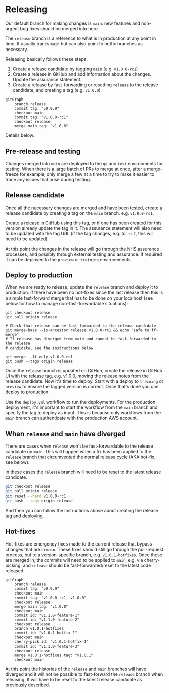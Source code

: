 # Releasing

Our default branch for making changes is `main`: new features and non-urgent
bug fixes should be merged into here.

The `release` branch is a reference to what is in production at any point in
time. It usually tracks `main` but can also point to hotfix branches as
necessary.

Releasing basically follows these steps:

1. Create a release candidate by tagging `main` (e.g. `v1.0.0-rc1`)
2. Create a release in GitHub and add information about the changes. Update the
   assurance statement.
3. Create a release by fast-forwarding or resetting `release` to the release
   candidate, and creating a tag (e.g. `v1.0.0`)

```mermaid
gitGraph
    branch release
    commit tag: "v0.9.9"
    checkout main
    commit tag: "v1.0.0-rc1"
    checkout release
    merge main tag: "v1.0.0"
```

Details below.

## Pre-release and testing

Changes merged into `main` are deployed to the `qa` and `test` environments for
testing. When there is a large batch of PRs to merge at once, after a
merge-freeze for example, only merge a few at a time to try to make it easier to
trace any issues that arise during testing.

## Release candidate

Once all the necessary changes are merged and have been tested, create a
release candidate by creating a tag on the `main` branch. e.g. `v1.0.0-rc1`.

Create a [release in GitHub](https://github.com/nhsuk/manage-vaccinations-in-schools/releases/)
using this tag, or if one has been created for this version already update the
tag in it. The assurance statement will also need to be updated with the tag URL
(if the tag changes, e.g. to `-rc2`, this will need to be updated).

At this point the changes in the release will go through the NHS assurance
processes, and possibly through external testing and assurance. If required it
can be deployed to the `preview` or `training` environements.

## Deploy to production

When we are ready to release, update the `release` branch and deploy it to
production. If there have been no hot-fixes since the last release then this is
a simple fast-forward merge that has to be done on your localhost (see below for
how to manage non-fast-forwardable situations):

```shell
git checkout release
git pull origin release

# Check that release can be fast-forwarded to the release candidate
git merge-base --is-ancestor release v1.0.0-rc1 && echo "safe to ff-merge"
# If release has diverged from main and cannot be fast-forwarded to the release
# candidate, see the instructions below

git merge --ff-only v1.0.0-rc1
git push --tags origin release
```

Once the `release` branch is updated on GitHub, create the release in GitHub UI
with the release tag, e.g. v1.0.0, moving the release notes from the release
candidate. Now it's time to deploy. Start with a deploy to `training` or
`preview` to ensure the tagged version is correct. Once that's done you can
deploy to production.

Use the `deploy.yml` workflow to run the deployments. For the production deployment, it's important to start the workflow from the `main` branch and specify the tag to deploy as input. This is because only workflows from the `main` branch can authenticate with the production AWS account.

## When `release` and `main` have diverged

There are cases when `release` won't be fast-forwardable to the release
candidate on `main`. This will happen when a fix has been applied to the
`release` branch that circumvented the normal release cycle (AKA hot-fix, see
below).

In these cases the `release` branch will need to be reset to the latest release
candidate.

```sh
git checkout release
git pull origin release
git reset --hard v1.0.0-rc1
git push --tags origin release
```

And then you can follow the instructions above about creating the release tag
and deploying.

## Hot-fixes

Hot-fixes are emergency fixes made to the current release that bypass changes
that are in `main`. These fixes should still go through the pull-request
process, but to a version-specific branch, e.g. `v1.0.1-hotfixes`. Once these
are merged in, the commits will need to be applied to `main`, e.g. via
cherry-picking, and `release` should be fast-forwarded/reset to the latest code
released.

```mermaid
gitGraph
    branch release
    commit tag: "v0.9.9"
    checkout main
    commit tag: "v1.0.0-rc1, v1.0.0"
    checkout release
    merge main tag: "v1.0.0"
    checkout main
    commit id: "v1.1.0-feature-1"
    commit id: "v1.1.0-feature-2"
    checkout release
    branch v1.0.1-hotfixes
    commit id: "v1.0.1-hotfix-1"
    checkout main
    cherry-pick id: "v1.0.1-hotfix-1"
    commit id: "v1.1.0-feature-3"
    checkout release
    merge v1.0.1-hotfixes tag: "v1.0.1"
    checkout main
```

At this point the histories of the `release` and `main` branches will have
diverged and it will not be possible to fast-forward the `release` branch when
releasing. It will have to be reset to the latest release candidate as
previously described.

